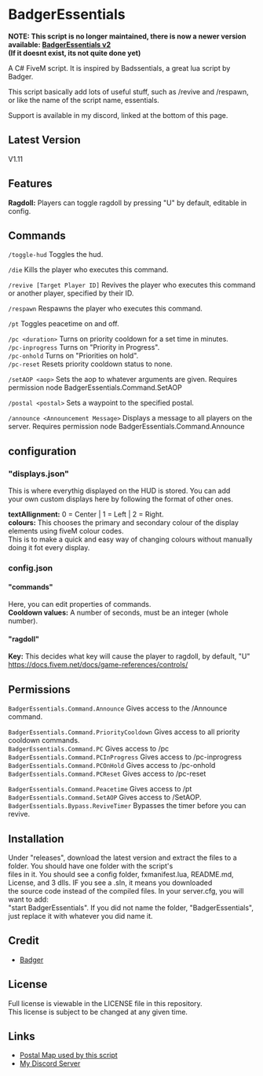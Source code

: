 # BadgerEssentials
**NOTE: This script is no longer maintained, there is now a newer version available: [BadgerEssentials v2](https://github.com/ChonkyBadger/BadgerEssentialsv2)  
(If it doesnt exist, its not quite done yet)**

A C# FiveM script. It is inspired by Badssentials, a great lua script by Badger.

This script basically add lots of useful stuff, such as /revive and /respawn,  
or like the name of the script name, essentials.

Support is available in my discord, linked at the bottom of this page.

## Latest Version  
V1.11

## Features
**Ragdoll:** Players can toggle ragdoll by pressing "U" by default, editable in config.

## Commands
`/toggle-hud` Toggles the hud.

`/die` Kills the player who executes this command.

`/revive [Target Player ID]` Revives the player who executes this command or another player, specified by their ID.

`/respawn` Respawns the player who executes this command.

`/pt` Toggles peacetime on and off.

`/pc <duration>` Turns on priority cooldown for a set time in minutes.  
`/pc-inprogress` Turns on "Priority in Progress".  
`/pc-onhold` Turns on "Priorities on hold".  
`/pc-reset` Resets priority cooldown status to none.  

`/setAOP <aop>` Sets the aop to whatever arguments are given. Requires permission node BadgerEssentials.Command.SetAOP

`/postal <postal>` Sets a waypoint to the specified postal.

`/announce <Announcement Message>` Displays a message to all players on the server. Requires permission node BadgerEssentials.Command.Announce  

## configuration
### "displays.json"
This is where everythig displayed on the HUD is stored. You can add  
your own custom displays here by following the format of other ones.

**textAllignment:** 0 = Center | 1 = Left | 2 = Right.  
**colours:** This chooses the primary and secondary colour of the display elements using fiveM colour codes.  
This is to make a quick and easy way of changing colours without manually doing it fot every display.

### config.json
#### "commands"  
Here, you can edit properties of commands.  
**Cooldown values:** A number of seconds, must be an integer (whole number).

#### "ragdoll"  
**Key:** This decides what key will cause the player to ragdoll, by default, "U"  
https://docs.fivem.net/docs/game-references/controls/

## Permissions
`BadgerEssentials.Command.Announce` Gives access to the /Announce command.  

`BadgerEssentials.Command.PriorityCooldown` Gives access to all priority cooldown commands.  
`BadgerEssentials.Command.PC` Gives access to /pc  
`BadgerEssentials.Command.PCInProgress` Gives access to /pc-inprogress  
`BadgerEssentials.Command.PCOnHold` Gives access to /pc-onhold  
`BadgerEssentials.Command.PCReset` Gives access to /pc-reset  


`BadgerEssentials.Command.Peacetime` Gives access to /pt  
`BadgerEssentials.Command.SetAOP` Gives access to /SetAOP.  
`BadgerEssentials.Bypass.ReviveTimer` Bypasses the timer before you can revive.    

## Installation
Under "releases", download the latest version and extract the files to a folder. You should have one folder with the script's  
files in it. You should see a config folder, fxmanifest.lua, README.md, License, and 3 dlls. IF you see a .sln, it means you downloaded  
the source code instead of the compiled files. In your server.cfg, you will want to add:  
"start BadgerEssentials". If you did not name the folder, "BadgerEssentials", just replace it with whatever you did name it.  

## Credit
- [Badger](https://forum.cfx.re/u/OfficialBadger)

## License
Full license is viewable in the LICENSE file in this repository.  
This license is subject to be changed at any given time.

## Links
- [Postal Map used by this script](https://github.com/ocrp/postal_map/)
- [My Discord Server](https://discord.gg/TFCQE8d)

